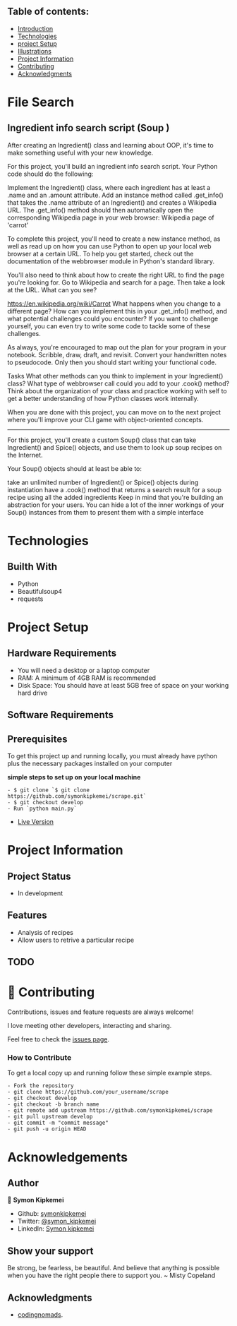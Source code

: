 
## Table of contents:
- [Introduction](#intro)
- [Technologies](#tech)
- [project Setup](#projo)
- [Illustrations](#illus)
- [Project Information](#info)
- [Contributing](#contri)
- [Acknowledgments](#know)

<INTRODUCTION>

<h1 id="intro">File Search</h1>

## Ingredient info search script (Soup )
After creating an Ingredient() class and learning about OOP, it's time to make something useful with your new knowledge.

For this project, you'll build an ingredient info search script. Your Python code should do the following:

Implement the Ingredient() class, where each ingredient has at least a .name and an .amount attribute.
Add an instance method called .get_info() that takes the .name attribute of an Ingredient() and creates a Wikipedia URL.
The .get_info() method should then automatically open the corresponding Wikipedia page in your web browser:
Wikipedia page of 'carrot'

To complete this project, you'll need to create a new instance method, as well as read up on how you can use Python to open up your local web browser at a certain URL. To help you get started, check out the documentation of the webbrowser module in Python's standard library.

You'll also need to think about how to create the right URL to find the page you're looking for. Go to Wikipedia and search for a page. Then take a look at the URL. What can you see?

https://en.wikipedia.org/wiki/Carrot
What happens when you change to a different page? How can you implement this in your .get_info() method, and what potential challenges could you encounter? If you want to challenge yourself, you can even try to write some code to tackle some of these challenges.

As always, you're encouraged to map out the plan for your program in your notebook. Scribble, draw, draft, and revisit. Convert your handwritten notes to pseudocode. Only then you should start writing your functional code.

Tasks
What other methods can you think to implement in your Ingredient() class?
What type of webbrowser call could you add to your .cook() method?
Think about the organization of your class and practice working with self to get a better understanding of how Python classes work internally.

When you are done with this project, you can move on to the next project where you'll improve your CLI game with object-oriented concepts.


________________________________________________________________________________________________________________________________________________________________________

For this project, you'll create a custom Soup() class that can take Ingredient() and Spice() objects, and use them to look up soup recipes on the Internet.

Your Soup() objects should at least be able to:

take an unlimited number of Ingredient() or Spice() objects during instantiation
have a .cook() method that returns a search result for a soup recipe using all the added ingredients
Keep in mind that you're building an abstraction for your users. You can hide a lot of the inner workings of your Soup() instances from them to present them with a simple interface




<TECHNOLOGIES>

<h1 id="tech">Technologies</h1>

## Builth With
- Python
- Beautifulsoup4
- requests


<PROJECT-SETUP>

<h1 id="projo">Project Setup</h1>


## Hardware Requirements
- You will need a desktop or a laptop computer
- RAM: A minimum of 4GB RAM is recommended
- Disk Space: You should have at least 5GB free of space on your working hard drive

## Software Requirements

## Prerequisites

To get this project up and running locally, you must already have python plus the necessary packages installed on your computer

**simple steps to set up on your local machine**

```
- $ git clone `$ git clone https://github.com/symonkipkemei/scrape.git`
- $ git checkout develop
- Run `python main.py`
```

- [Live Version](https://replit.com/@symonkipkemei/scrape#scrape.py)


<PROJECT-INFORMATION>

<h1 id="info">Project Information</h1>

## Project Status
- In development

## Features
- Analysis of recipes
- Allow users to retrive a particular recipe

## TODO




<CONTRIBUTING>

<h1 id="contri">🤝 Contributing</h1>

Contributions, issues and feature requests are always welcome!

I love meeting other developers, interacting and sharing.

Feel free to check the [issues page](https://github.com/symonkipkemei/scrape/issues).

### How to Contribute

To get a local copy up and running follow these simple example steps.

```
- Fork the repository
- git clone https://github.com/your_username/scrape
- git checkout develop
- git checkout -b branch name
- git remote add upstream https://github.com/symonkipkemei/scrape
- git pull upstream develop
- git commit -m "commit message"
- git push -u origin HEAD
```


<ACKNOWLEDGMENTS>

<h1 id="know">Acknowledgements</h1>

## Author

👤 **Symon Kipkemei**

- Github: [symonkipkemei](https://github.com/symonkipkemei)
- Twitter: [@symon_kipkemei](https://twitter.com/symon_kipkemei)
- LinkedIn: [Symon kipkemei](https://www.linkedin.com/in/symon-kipkemei/)


## Show your support

Be strong, be fearless, be beautiful. And believe that anything is possible when you have the right people there to support you. ~ Misty Copeland


## Acknowledgments

- [codingnomads](https://codingnomads.co/).
